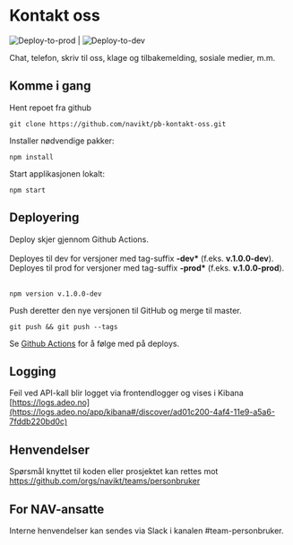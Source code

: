 # Kontakt oss

![Deploy-to-prod](https://github.com/navikt/pb-kontakt-oss/workflows/Deploy-to-prod/badge.svg) | ![Deploy-to-dev](https://github.com/navikt/pb-kontakt-oss/workflows/Deploy-to-dev/badge.svg)

Chat, telefon, skriv til oss, klage og tilbakemelding, sosiale medier, m.m.

## Komme i gang

Hent repoet fra github

```
git clone https://github.com/navikt/pb-kontakt-oss.git
```

Installer nødvendige pakker:

```
npm install
```

Start applikasjonen lokalt:

```
npm start
```

## Deployering

Deploy skjer gjennom Github Actions.<br><br>
Deployes til dev for versjoner med tag-suffix <b>-dev\*</b> (f.eks. <b>v.1.0.0-dev</b>).<br>
Deployes til prod for versjoner med tag-suffix <b>-prod\*</b> (f.eks. <b>v.1.0.0-prod</b>).<br><br>

```
npm version v.1.0.0-dev
```

Push deretter den nye versjonen til GitHub og merge til master.

```
git push && git push --tags
```

Se [Github Actions](https://github.com/navikt/pb-kontakt-oss/actions) for å følge med på deploys.

## Logging

Feil ved API-kall blir logget via frontendlogger og vises i Kibana<br>
[https://logs.adeo.no](https://logs.adeo.no/app/kibana#/discover/ad01c200-4af4-11e9-a5a6-7fddb220bd0c)

## Henvendelser

Spørsmål knyttet til koden eller prosjektet kan rettes mot https://github.com/orgs/navikt/teams/personbruker

## For NAV-ansatte

Interne henvendelser kan sendes via Slack i kanalen #team-personbruker.
